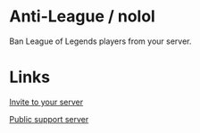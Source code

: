 Anti-League / nolol
===================
Ban League of Legends players from your server.



# Links
[Invite to your server](https://discord.com/api/oauth2/authorize?client_id=967601110326050816&permissions=2052&scope=bot%20applications.commands)

[Public support server](https://discord.gg/3Scnd3GvCn)